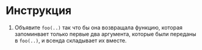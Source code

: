 # Инструкция

1. Объявите `foo(..)` так что бы она возвращала функцию,
 которая запоминвает только первые два аргумента, которые были переданы в `foo(..)`, и всенда складывает их вместе.
